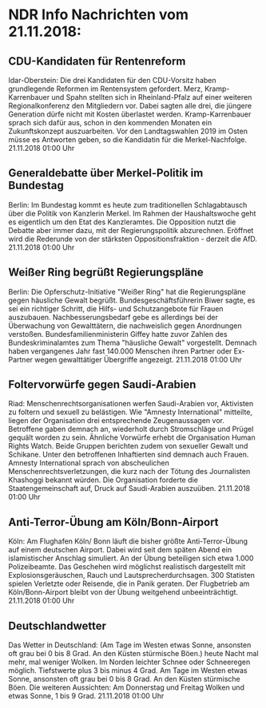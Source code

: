 # NDR Info Nachrichten vom 21.11.2018:


## CDU-Kandidaten für Rentenreform
Idar-Oberstein:	Die drei Kandidaten für den CDU-Vorsitz haben grundlegende Reformen im Rentensystem gefordert. Merz, Kramp-Karrenbauer und Spahn stellten sich in Rheinland-Pfalz auf einer weiteren Regionalkonferenz den Mitgliedern vor. Dabei sagten alle drei, die jüngere Generation dürfe nicht mit Kosten überlastet werden. Kramp-Karrenbauer sprach sich dafür aus, schon in den kommenden Monaten ein Zukunftskonzept auszuarbeiten. Vor den Landtagswahlen 2019 im Osten müsse es Antworten geben, so die Kandidatin für die Merkel-Nachfolge. 21.11.2018 01:00 Uhr 

## Generaldebatte über Merkel-Politik im Bundestag
Berlin: Im Bundestag kommt es heute zum traditionellen Schlagabtausch über die Politik von Kanzlerin Merkel. Im Rahmen der Haushaltswoche geht es eigentlich um den Etat des Kanzleramtes. Die Opposition nutzt die Debatte aber immer dazu, mit der Regierungspolitik abzurechnen. Eröffnet wird die Rederunde von der stärksten Oppositionsfraktion - derzeit die AfD. 21.11.2018 01:00 Uhr 

## Weißer Ring begrüßt Regierungspläne
Berlin:	Die Opferschutz-Initiative "Weißer Ring" hat die Regierungspläne gegen häusliche Gewalt begrüßt. Bundesgeschäftsführerin Biwer sagte, es sei ein richtiger Schritt, die Hilfs- und Schutzangebote für Frauen auszubauen. Nachbesserungsbedarf gebe es allerdings bei der Überwachung von Gewalttätern, die nachweislich gegen Anordnungen verstoßen. Bundesfamilienministerin Giffey hatte zuvor Zahlen des Bundeskriminalamtes zum Thema "häusliche Gewalt" vorgestellt. Demnach haben vergangenes Jahr fast 140.000 Menschen ihren Partner oder Ex-Partner wegen gewalttätiger Übergriffe angezeigt. 21.11.2018 01:00 Uhr 

## Foltervorwürfe gegen Saudi-Arabien
Riad:	Menschenrechtsorganisationen werfen Saudi-Arabien vor, Aktivisten zu foltern und sexuell zu belästigen. Wie "Amnesty International" mitteilte, liegen der Organisation drei entsprechende Zeugenaussagen vor. Betroffene gaben demnach an, wiederholt durch Stromschläge und Prügel gequält worden zu sein. Ähnliche Vorwürfe erhebt die Organisation Human Rights Watch. Beide Gruppen berichten zudem von sexueller Gewalt und Schikane. Unter den betroffenen Inhaftierten sind demnach auch Frauen. Amnesty International sprach von abscheulichen Menschenrechtsverletzungen, die kurz nach der Tötung des Journalisten Khashoggi bekannt würden. Die Organisation forderte die Staatengemeinschaft auf, Druck auf Saudi-Arabien auszuüben. 21.11.2018 01:00 Uhr 

## Anti-Terror-Übung am Köln/Bonn-Airport
Köln: Am Flughafen Köln/ Bonn läuft die bisher größte Anti-Terror-Übung auf einem deutschen Airport. Dabei wird seit dem späten Abend ein islamistischer Anschlag simuliert. An der Übung beteiligen sich etwa 1.000 Polizeibeamte. Das Geschehen wird möglichst realistisch dargestellt mit Explosionsgeräuschen, Rauch und Lautsprecherdurchsagen. 300 Statisten spielen Verletzte oder Reisende, die in Panik geraten. Der Flugbetrieb am Köln/Bonn-Airport bleibt von der Übung weitgehend unbeeinträchtigt. 21.11.2018 01:00 Uhr 

## Deutschlandwetter
Das Wetter in Deutschland:
(Am Tage im Westen etwas Sonne, ansonsten oft grau bei 0 bis 8 Grad. An den Küsten stürmische Böen.) heute Nacht mal mehr, mal weniger Wolken. Im Norden leichter Schnee oder Schneeregen möglich. Tiefstwerte plus 3 bis minus 4 Grad. Am Tage im Westen etwas Sonne, ansonsten oft grau bei 0 bis 8 Grad. An den Küsten stürmische Böen. Die weiteren Aussichten: Am Donnerstag und Freitag Wolken und etwas Sonne, 1 bis 9 Grad. 21.11.2018 01:00 Uhr 
